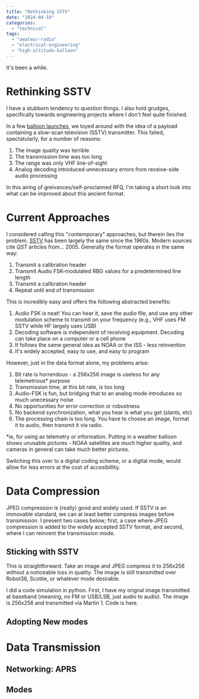 ```yaml
---
title: "Rethinking SSTV"
date: "2024-04-19"
categories:
  - "technical"
tags:
  - "amateur-radio"
  - "electrical-engineering"
  - "high-altitude-balloon"
---
```


It's been a while. 

# Rethinking SSTV

I have a stubborn tendency to question things. I also hold grudges, specifically towards engineering projects where I don't feel quite finished.

In a few [balloon launches](https://www.n2wu.com/2022-01-26-pi-sstv-board/), we toyed around with the idea of a payload containing a slow-scan television (SSTV) transmitter. This failed, spectatularly, for a number of reasons:

1. The image quality was terrible
2. The transmission time was too long
3. The range was only VHF line-of-sight 
4. Analog decoding introduced unnecessary errors from receive-side audio processing

In this airing of greivances/self-proclaimed RFQ, I'm taking a short look into what can be improved about this ancient format.

# Current Approaches

I considered calling this "contemporary" approaches, but therein lies the problem. [SSTV](https://en.wikipedia.org/wiki/Slow-scan_television) has been largely the same since the 1960s. Modern sources cite _QST_ articles from... 2005. Generally the format operates in the same way:

1. Transmit a calibration header
2. Transmit Audio FSK-modulated RBG values for a predetermined line length
3. Transmit a calibration header
4. Repeat until end of transmission

This is incredibly easy and offers the following abstracted benefits:

1. Audio FSK is neat! You can hear it, save the audio file, and use any other modulation scheme to transmit on your frequency (e.g., VHF uses FM SSTV while HF largely uses USB)
2. Decoding software is independent of receiving equipment. Decoding can take place on a computer or a cell phone
3. It follows the same general idea as NOAA or the ISS - less reinvention
4. It's widely accepted, easy to use, and easy to program

However, just in the data format alone, my problems arise:

1. Bit rate is horrendous - a 256x256 image is useless for any telemetrious* purpose
2. Transmission time, at this bit rate, is too long
3. Audio-FSK is fun, but bridging that to an analog mode introduces so much unecessary noise
4. No opportunities for error correction or robustness
5. No backend synchronization, what you hear is what you get (slants, etc)
6. The processing chain is too long. You have to choose an image, format it to audio, then transmit it via radio.

*ie, for using as telemetry or information. Putting in a weather balloon shows unusable pictures - NOAA satellites are much higher quality, and cameras in general can take much better pictures.

Switching this over to a digital coding scheme, or a digital mode, would allow for less errors at the cost of accesibillity. 


# Data Compression
JPEG compression is (really) good and widely used. If SSTV is an immovable standard, we can at least better compress images before transmission. I present two cases below; first, a case where JPEG compression is added to the widely accepted SSTV format, and second, where I can reinvent the transmission mode.

## Sticking with SSTV

This is straightforward. Take an image and JPEG compress it to 256x256 without a noticeable loss in quality. The image is still transmitted over Robot36, Scottie, or whatever mode desirable. 

I did a code simulation in python. First, I have my orignal image transmitted at baseband (meaning, no FM or USB/LSB, just audio to audio). The image is 256x256 and transmitted via Martin 1. Code is here.

## Adopting New modes

# Data Transmission

## Networking: APRS

## Modes